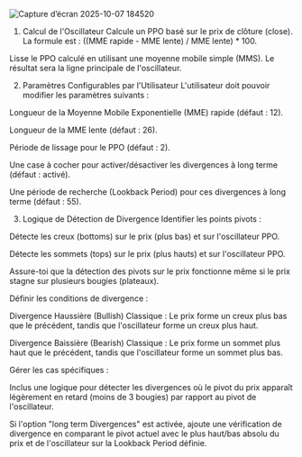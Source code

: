 
![Capture d’écran 2025-10-07 184520](https://github.com/user-attachments/assets/7de8b507-6b46-4322-908c-d9e07c4ce829)











1. Calcul de l'Oscillateur
Calcule un PPO basé sur le prix de clôture (close). La formule est : ((MME rapide - MME lente) / MME lente) * 100.

Lisse le PPO calculé en utilisant une moyenne mobile simple (MMS). Le résultat sera la ligne principale de l'oscillateur.

2. Paramètres Configurables par l'Utilisateur
L'utilisateur doit pouvoir modifier les paramètres suivants :

Longueur de la Moyenne Mobile Exponentielle (MME) rapide (défaut : 12).

Longueur de la MME lente (défaut : 26).

Période de lissage pour le PPO (défaut : 2).

Une case à cocher pour activer/désactiver les divergences à long terme (défaut : activé).

Une période de recherche (Lookback Period) pour ces divergences à long terme (défaut : 55).

3. Logique de Détection de Divergence
Identifier les points pivots :

Détecte les creux (bottoms) sur le prix (plus bas) et sur l'oscillateur PPO.

Détecte les sommets (tops) sur le prix (plus hauts) et sur l'oscillateur PPO.

Assure-toi que la détection des pivots sur le prix fonctionne même si le prix stagne sur plusieurs bougies (plateaux).

Définir les conditions de divergence :

Divergence Haussière (Bullish) Classique : Le prix forme un creux plus bas que le précédent, tandis que l'oscillateur forme un creux plus haut.

Divergence Baissière (Bearish) Classique : Le prix forme un sommet plus haut que le précédent, tandis que l'oscillateur forme un sommet plus bas.

Gérer les cas spécifiques :

Inclus une logique pour détecter les divergences où le pivot du prix apparaît légèrement en retard (moins de 3 bougies) par rapport au pivot de l'oscillateur.

Si l'option "long term Divergences" est activée, ajoute une vérification de divergence en comparant le pivot actuel avec le plus haut/bas absolu du prix et de l'oscillateur sur la Lookback Period définie.

